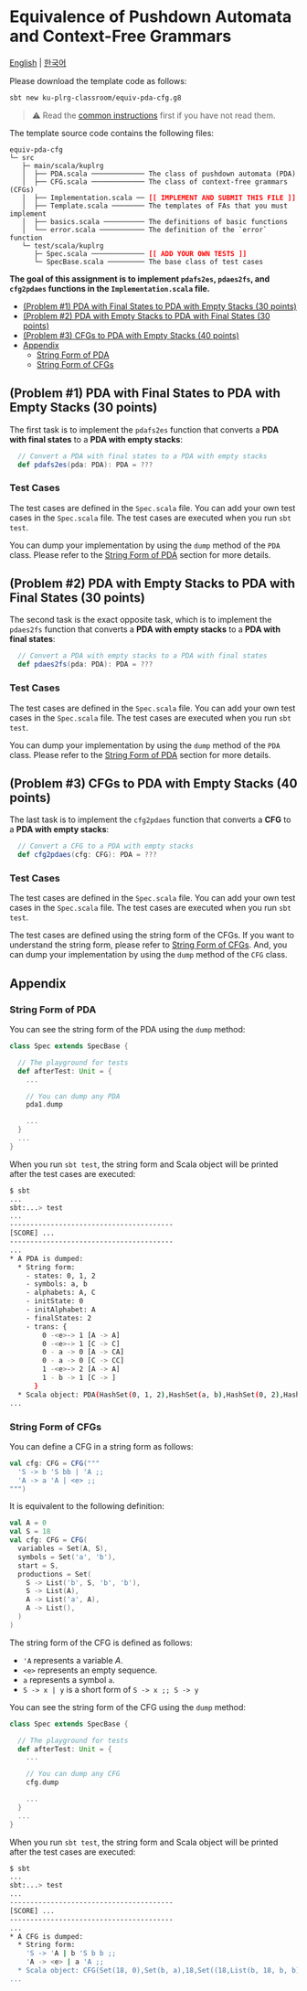 # Equivalence of Pushdown Automata and Context-Free Grammars

[English](./README.md) | [한국어](./README.ko.md)

Please download the template code as follows:
```bash
sbt new ku-plrg-classroom/equiv-pda-cfg.g8
```

> :warning: Read the [common instructions](https://github.com/ku-plrg-classroom/docs/blob/main/README.md) first if you have not read them.

The template source code contains the following files:
<pre><code>equiv-pda-cfg
└─ src
   ├─ main/scala/kuplrg
   │  ├── PDA.scala ───────────── The class of pushdown automata (PDA)
   │  ├── CFG.scala ───────────── The class of context-free grammars (CFGs)
   │  ├── Implementation.scala ── <b style='color:red;'>[[ IMPLEMENT AND SUBMIT THIS FILE ]]</b>
   │  ├── Template.scala ──────── The templates of FAs that you must implement
   │  ├── basics.scala ────────── The definitions of basic functions
   │  └── error.scala ─────────── The definition of the `error` function
   └─ test/scala/kuplrg
      ├─ Spec.scala ───────────── <b style='color:red;'>[[ ADD YOUR OWN TESTS ]]</b>
      └─ SpecBase.scala ───────── The base class of test cases</code></pre>

**The goal of this assignment is to implement `pdafs2es`, `pdaes2fs`, and
`cfg2pdaes` functions in the `Implementation.scala` file.**

- [(Problem #1) PDA with Final States to PDA with Empty Stacks (30 points)](#problem-1-pda-with-final-states-to-pda-with-empty-stacks-30-points)
- [(Problem #2) PDA with Empty Stacks to PDA with Final States (30 points)](#problem-2-pda-with-empty-stacks-to-pda-with-final-states-30-points)
- [(Problem #3) CFGs to PDA with Empty Stacks (40 points)](#problem-3-cfgs-to-pda-with-empty-stacks-40-points)
- [Appendix](#appendix)
  - [String Form of PDA](#string-form-of-pda)
  - [String Form of CFGs](#string-form-of-cfgs)



## (Problem #1) PDA with Final States to PDA with Empty Stacks (30 points)

The first task is to implement the `pdafs2es` function that converts a **PDA
with final states** to a **PDA with empty stacks**:

```scala
  // Convert a PDA with final states to a PDA with empty stacks
  def pdafs2es(pda: PDA): PDA = ???
```

### Test Cases

The test cases are defined in the `Spec.scala` file. You can add your own test
cases in the `Spec.scala` file. The test cases are executed when you run `sbt
test`.

You can dump your implementation by using the `dump` method of the `PDA` class.
Please refer to the [String Form of PDA](#string-form-of-pda) section for more
details.


## (Problem #2) PDA with Empty Stacks to PDA with Final States (30 points)

The second task is the exact opposite task, which is to implement the
`pdaes2fs` function that converts a **PDA with empty stacks** to a **PDA with
final states**:

```scala
  // Convert a PDA with empty stacks to a PDA with final states
  def pdaes2fs(pda: PDA): PDA = ???
```

### Test Cases

The test cases are defined in the `Spec.scala` file. You can add your own test
cases in the `Spec.scala` file. The test cases are executed when you run `sbt
test`.

You can dump your implementation by using the `dump` method of the `PDA` class.
Please refer to the [String Form of PDA](#string-form-of-pda) section for more
details.


## (Problem #3) CFGs to PDA with Empty Stacks (40 points)

The last task is to implement the `cfg2pdaes` function that converts a **CFG**
to a **PDA with empty stacks**:

```scala
  // Convert a CFG to a PDA with empty stacks
  def cfg2pdaes(cfg: CFG): PDA = ???
```

### Test Cases

The test cases are defined in the `Spec.scala` file. You can add your own test
cases in the `Spec.scala` file. The test cases are executed when you run `sbt
test`.

The test cases are defined using the string form of the CFGs. If you want to
understand the string form, please refer to [String Form of
CFGs](#string-form-of-cfgs). And, you can dump your implementation by using the
`dump` method of the `CFG` class.


## Appendix

### String Form of PDA

You can see the string form of the PDA using the `dump` method:
```scala
class Spec extends SpecBase {

  // The playground for tests
  def afterTest: Unit = {
    ...

    // You can dump any PDA
    pda1.dump

    ...
  }
  ...
}
```

When you run `sbt test`, the string form and Scala object will be printed after
the test cases are executed:

```bash
$ sbt
...
sbt:...> test
...
----------------------------------------
[SCORE] ...
----------------------------------------
...
* A PDA is dumped:
  * String form:
    - states: 0, 1, 2
    - symbols: a, b
    - alphabets: A, C
    - initState: 0
    - initAlphabet: A
    - finalStates: 2
    - trans: {
        0 -<e>-> 1 [A -> A]
        0 -<e>-> 1 [C -> C]
        0 - a -> 0 [A -> CA]
        0 - a -> 0 [C -> CC]
        1 -<e>-> 2 [A -> A]
        1 - b -> 1 [C -> ]
      }
  * Scala object: PDA(HashSet(0, 1, 2),HashSet(a, b),HashSet(0, 2),HashMap((1,Some(b),0) -> Set(), (0,None,2) -> Set((1,List(2))), (2,Some(b),2) -> Set(), (1,Some(a),2) -> Set(), (0,None,0) -> Set((1,List(0))), (2,Some(b),0) -> Set(), (0,Some(b),0) -> Set(), (2,None,0) -> Set(), (2,None,2) -> Set(), (0,Some(a),0) -> Set((0,List(2, 0))), (0,Some(a),2) -> Set((0,List(2, 2))), (1,Some(a),0) -> Set(), (1,None,0) -> Set((2,List(0))), (1,None,2) -> Set(), (2,Some(a),0) -> Set(), (2,Some(a),2) -> Set(), (1,Some(b),2) -> Set((1,List())), (0,Some(b),2) -> Set()),0,0,Set(2))
...
```


### String Form of CFGs

You can define a CFG in a string form as follows:

```scala
val cfg: CFG = CFG("""
  'S -> b 'S bb | 'A ;;
  'A -> a 'A | <e> ;;
""")
```

It is equivalent to the following definition:

```scala
val A = 0
val S = 18
val cfg: CFG = CFG(
  variables = Set(A, S),
  symbols = Set('a', 'b'),
  start = S,
  productions = Set(
    S -> List('b', S, 'b', 'b'),
    S -> List(A),
    A -> List('a', A),
    A -> List(),
  )
)
```

The string form of the CFG is defined as follows:
- `'A` represents a variable $A$.
- `<e>` represents an empty sequence.
- `a` represents a symbol $\texttt{a}$.
- `S -> x | y` is a short form of `S -> x ;; S -> y`

You can see the string form of the CFG using the `dump` method:
```scala
class Spec extends SpecBase {

  // The playground for tests
  def afterTest: Unit = {
    ...

    // You can dump any CFG
    cfg.dump

    ...
  }
  ...
}
```

When you run `sbt test`, the string form and Scala object will be printed after
the test cases are executed:

```bash
$ sbt
...
sbt:...> test
...
----------------------------------------
[SCORE] ...
----------------------------------------
...
* A CFG is dumped:
  * String form:
    'S -> 'A | b 'S b b ;;
    'A -> <e> | a 'A ;;
  * Scala object: CFG(Set(18, 0),Set(b, a),18,Set((18,List(b, 18, b, b)), (18,List(0)), (0,List(a, 0)), (0,List())))
...
```
